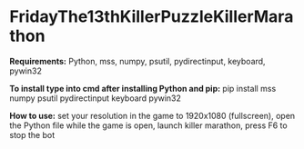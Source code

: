 # FridayThe13thKillerPuzzleKillerMarathon

**Requirements:**
Python,
mss,
numpy,
psutil,
pydirectinput,
keyboard,
pywin32

**To install type into cmd after installing Python and pip:**
pip install mss numpy psutil pydirectinput keyboard pywin32

**How to use:**
set your resolution in the game to 1920x1080 (fullscreen),
open the Python file while the game is open,
launch killer marathon,
press F6 to stop the bot
